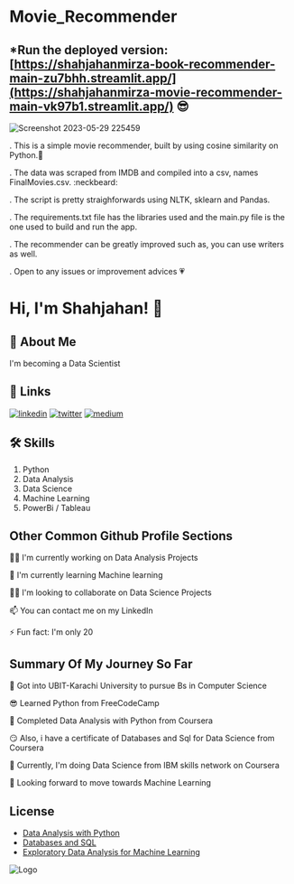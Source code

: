# Movie_Recommender

## *Run the deployed version: [https://shahjahanmirza-book-recommender-main-zu7bhh.streamlit.app/](https://shahjahanmirza-movie-recommender-main-vk97b1.streamlit.app/) 😎

![Screenshot 2023-05-29 225459](https://github.com/ShahjahanMirza/Movie_Recommender/assets/103453568/18db9949-4de5-41c2-bde9-5de409a8d0aa)

. This is a simple movie recommender, built by using cosine similarity on Python.🐍

. The data was scraped from IMDB and compiled into a csv, names FinalMovies.csv. :neckbeard:

. The script is pretty straighforwards using NLTK, sklearn and Pandas. 

. The requirements.txt file has the libraries used and the main.py file is the one used to build and run the app. 

. The recommender can be greatly improved such as, you can use writers as well. 

. Open to any issues or improvement advices 💗

# Hi, I'm Shahjahan! 👋


## 🚀 About Me
I'm becoming a Data Scientist


## 🔗 Links
[![linkedin](https://img.shields.io/badge/linkedin-0A66C2?style=for-the-badge&logo=linkedin&logoColor=white)](https://www.linkedin.com/in/shahjahan-mirza-a60a6b231)
[![twitter](https://img.shields.io/badge/twitter-1DA1F2?style=for-the-badge&logo=twitter&logoColor=white)](https://twitter.com/shaju_official)
[![medium](https://img.shields.io/badge/-MEDIUM-black)](https://medium.com/@03318325446sm)


## 🛠 Skills
1. Python
2. Data Analysis
3. Data Science
4. Machine Learning
5. PowerBi / Tableau


## Other Common Github Profile Sections
👩‍💻 I'm currently working on Data Analysis Projects

🧠 I'm currently learning Machine learning

👯‍♀️ I'm looking to collaborate on Data Science Projects

📫 You can contact me on my LinkedIn

⚡️ Fun fact: I'm only 20 

## Summary Of My Journey So Far

🤩 Got into UBIT-Karachi University to pursue Bs in Computer Science

😎 Learned Python from FreeCodeCamp

🥳 Completed Data Analysis with Python from Coursera

😏 Also, i have a certificate of Databases and Sql for Data Science from Coursera

🥰 Currently, I'm doing Data Science from IBM skills network on Coursera

🤑 Looking forward to move towards Machine Learning
## License

 - [Data Analysis with Python](https://coursera.org/share/138975e26aaadc5d44621087b7b49d4e)
 - [Databases and SQL](https://coursera.org/share/4a9d23a7918ff43f979f8ef4ff14e187)
 - [Exploratory Data Analysis for Machine Learning](https://coursera.org/share/1f30101b46cfc32428e63044acf730f4)

![Logo](https://github-readme-stats.vercel.app/api?username=ShahjahanMirza&&show_icons=true&title_color=ffffff&icon_color=bb2acf&text_color=daf7dc&bg_color=151515)

